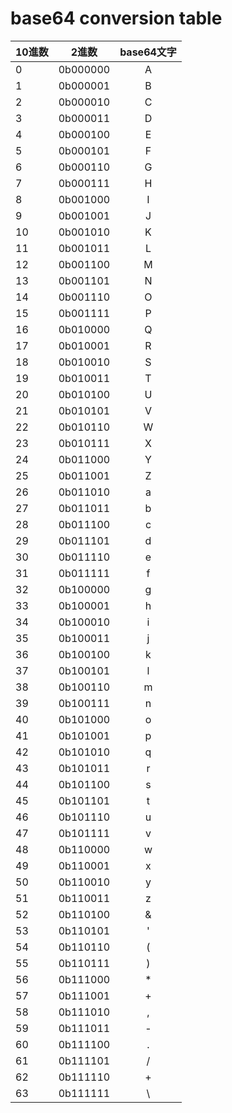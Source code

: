 # base64 conversion table
| 10進数 |  2進数  | base64文字|
|:------|:-------:|:--------:|
|   0    | 0b000000 |  A   |
|   1    | 0b000001 |  B   |
|   2    | 0b000010 |  C   |
|   3    | 0b000011 |  D   |
|   4    | 0b000100 |  E   |
|   5    | 0b000101 |  F   |
|   6    | 0b000110 |  G   |
|   7    | 0b000111 |  H   |
|   8    | 0b001000 |  I   |
|   9    | 0b001001 |  J   |
|   10   | 0b001010 |  K   |
|   11   | 0b001011 |  L   |
|   12   | 0b001100 |  M   |
|   13   | 0b001101 |  N   |
|   14   | 0b001110 |  O   |
|   15   | 0b001111 |  P   |
|   16   | 0b010000 |  Q   |
|   17   | 0b010001 |  R   |
|   18   | 0b010010 |  S   |
|   19   | 0b010011 |  T   |
|   20   | 0b010100 |  U   |
|   21   | 0b010101 |  V   |
|   22   | 0b010110 |  W   |
|   23   | 0b010111 |  X   |
|   24   | 0b011000 |  Y   |
|   25   | 0b011001 |  Z   |
|   26   | 0b011010 |  a   |
|   27   | 0b011011 |  b   |
|   28   | 0b011100 |  c   |
|   29   | 0b011101 |  d   |
|   30   | 0b011110 |  e   |
|   31   | 0b011111 |  f   |
|   32   | 0b100000 |  g   |
|   33   | 0b100001 |  h   |
|   34   | 0b100010 |  i   |
|   35   | 0b100011 |  j   |
|   36   | 0b100100 |  k   |
|   37   | 0b100101 |  l   |
|   38   | 0b100110 |  m   |
|   39   | 0b100111 |  n   |
|   40   | 0b101000 |  o   |
|   41   | 0b101001 |  p   |
|   42   | 0b101010 |  q   |
|   43   | 0b101011 |  r   |
|   44   | 0b101100 |  s   |
|   45   | 0b101101 |  t   |
|   46   | 0b101110 |  u   |
|   47   | 0b101111 |  v   |
|   48   | 0b110000 |  w   |
|   49   | 0b110001 |  x   |
|   50   | 0b110010 |  y   |
|   51   | 0b110011 |  z   |
|   52   | 0b110100 |  &   |
|   53   | 0b110101 |  '   |
|   54   | 0b110110 |  (   |
|   55   | 0b110111 |  )   |
|   56   | 0b111000 |  *   |
|   57   | 0b111001 |  +   |
|   58   | 0b111010 |  ,   |
|   59   | 0b111011 |  -   |
|   60   | 0b111100 |  .   |
|   61   | 0b111101 |  /   |
|   62   | 0b111110 |  +   |
|   63   | 0b111111 |  \   |
